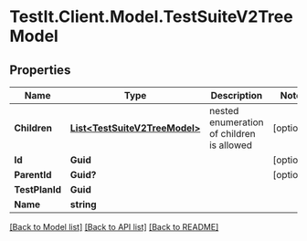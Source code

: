 # TestIt.Client.Model.TestSuiteV2TreeModel

## Properties

Name | Type | Description | Notes
------------ | ------------- | ------------- | -------------
**Children** | [**List&lt;TestSuiteV2TreeModel&gt;**](TestSuiteV2TreeModel.md) | nested enumeration of children is allowed | [optional] 
**Id** | **Guid** |  | [optional] 
**ParentId** | **Guid?** |  | [optional] 
**TestPlanId** | **Guid** |  | 
**Name** | **string** |  | 

[[Back to Model list]](../README.md#documentation-for-models) [[Back to API list]](../README.md#documentation-for-api-endpoints) [[Back to README]](../README.md)

